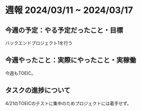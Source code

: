 # 週報 2024/03/11 ~ 2024/03/17
## 今週の予定：やる予定だったこと・目標

バックエンドプロジェクト1を行う

## 今週やったこと：実際にやったこと・実稼働

今週もTOEIC。

## タスクの進捗について

4/21のTOEICのテストに集中のためプロジェクトには着手せず。


